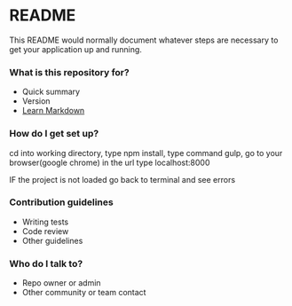 # README #

This README would normally document whatever steps are necessary to get your application up and running.

### What is this repository for? ###

* Quick summary
* Version
* [Learn Markdown](https://bitbucket.org/tutorials/markdowndemo)

### How do I get set up? ###
cd into working directory,
type  npm install,
type command gulp,
go to your browser(google chrome)
in the url type localhost:8000

IF the project is not loaded go back to terminal and see errors

### Contribution guidelines ###

* Writing tests
* Code review
* Other guidelines

### Who do I talk to? ###

* Repo owner or admin
* Other community or team contact